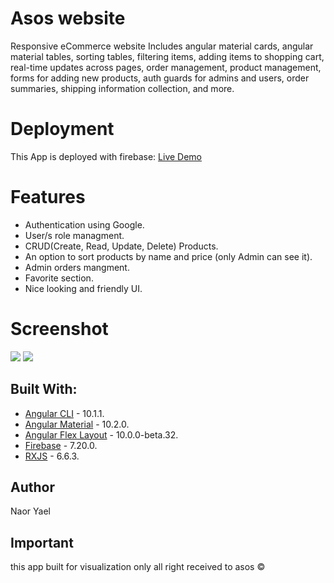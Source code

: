 # Asos website
Responsive eCommerce website Includes  angular material cards, angular material tables, sorting tables, filtering items, adding items to shopping cart, real-time updates across pages, order management, product management, forms for adding new products, auth guards for admins and users, order summaries, shipping information collection, and more.

# Deployment
 This App is deployed with firebase: [Live Demo](https://asos-a313b.firebaseapp.com//)
 
 # Features
* Authentication using Google.
* User/s role managment.
* CRUD(Create, Read, Update, Delete) Products.
* An option to sort products by name and price (only Admin can see it).
* Admin orders mangment.
* Favorite section.
* Nice looking and friendly UI.

 # Screenshot
<img src="https://user-images.githubusercontent.com/47955339/94996567-12099b80-05ae-11eb-9c09-7f217f7e4d53.png" width:40>
<img src="https://user-images.githubusercontent.com/47955339/94996570-146bf580-05ae-11eb-85c4-728be4d7d67d.png" width:40>

## Built With:
* [Angular CLI](https://cli.angular.io/) - 10.1.1.
* [Angular Material](https://material.angular.io/) - 10.2.0.
* [Angular Flex Layout](https://github.com/angular/flex-layout) - 10.0.0-beta.32.
* [Firebase](https://firebase.google.com/) - 7.20.0.
* [RXJS](https://rxjs-dev.firebaseapp.com/) - 6.6.3.

## Author
Naor Yael

## Important
this app built for visualization only
all right received to asos ©

